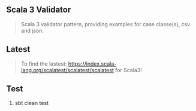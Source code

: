 Scala 3 Validator
-----------------
>Scala 3 validator pattern, providing examples for case classe(s), csv and json.

Latest
------
>To find the lastest: https://index.scala-lang.org/scalatest/scalatest/scalatest for Scala3!

Test
----
1. sbt clean test
